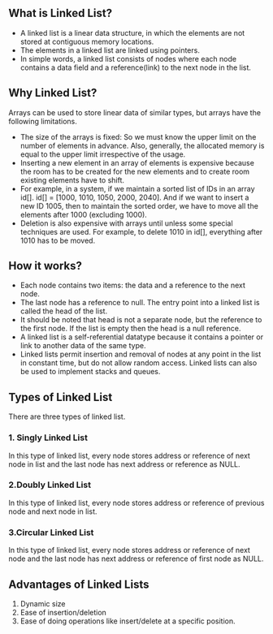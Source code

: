 ## What is Linked List?

- A linked list is a linear data structure, in which the elements are not stored at contiguous memory locations.
- The elements in a linked list are linked using pointers.
- In simple words, a linked list consists of nodes where each node contains a data field and a reference(link) to the next node in the list.

## Why Linked List?

Arrays can be used to store linear data of similar types, but arrays have the following limitations.

- The size of the arrays is fixed: So we must know the upper limit on the number of elements in advance. Also, generally, the allocated memory is equal to the upper limit irrespective of the usage.
- Inserting a new element in an array of elements is expensive because the room has to be created for the new elements and to create room existing elements have to shift.
- For example, in a system, if we maintain a sorted list of IDs in an array id[].
  id[] = [1000, 1010, 1050, 2000, 2040].
  And if we want to insert a new ID 1005, then to maintain the sorted order, we have to move all the elements after 1000 (excluding 1000).
- Deletion is also expensive with arrays until unless some special techniques are used. For example, to delete 1010 in id[], everything after 1010 has to be moved.

## How it works?

- Each node contains two items: the data and a reference to the next node.
- The last node has a reference to null. The entry point into a linked list is called the head of the list.
- It should be noted that head is not a separate node, but the reference to the first node. If the list is empty then the head is a null reference.
- A linked list is a self-referential datatype because it contains a pointer or link to another data of the same type.
- Linked lists permit insertion and removal of nodes at any point in the list in constant time, but do not allow random access. Linked lists can also be used to implement stacks and queues.

## Types of Linked List

There are three types of linked list.

### 1. Singly Linked List

In this type of linked list, every node stores address or reference of next node in list and the last node has next address or reference as NULL.

### 2.Doubly Linked List

In this type of linked list, every node stores address or reference of previous node and next node in list.

### 3.Circular Linked List

In this type of linked list, every node stores address or reference of next node and the last node has next address or reference of first node as NULL.

## Advantages of Linked Lists

1. Dynamic size
2. Ease of insertion/deletion
3. Ease of doing operations like insert/delete at a specific position.
